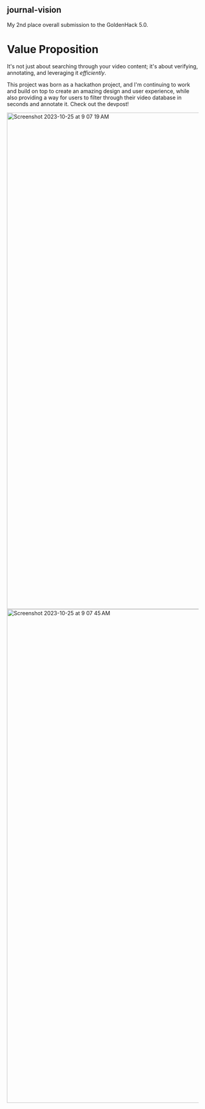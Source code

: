 ## journal-vision
My 2nd place overall submission to the GoldenHack 5.0.

# Value Proposition

It's not just about searching through your video content; it's about verifying, annotating, and leveraging it _efficiently_.

This project was born as a hackathon project, and I'm continuing to work and build on top to create an amazing design and user experience, while also providing a way for users to filter through their video database in seconds and annotate it. Check out the devpost!

<img width="1303" alt="Screenshot 2023-10-25 at 9 07 19 AM" src="https://github.com/bradleyhrc/journal-vision/assets/50122955/83f17af4-048d-4748-986f-396addbcfb24">
<img width="1296" alt="Screenshot 2023-10-25 at 9 07 45 AM" src="https://github.com/bradleyhrc/journal-vision/assets/50122955/db0aee7d-08f7-4dcf-98c6-7ef5a6115141">

